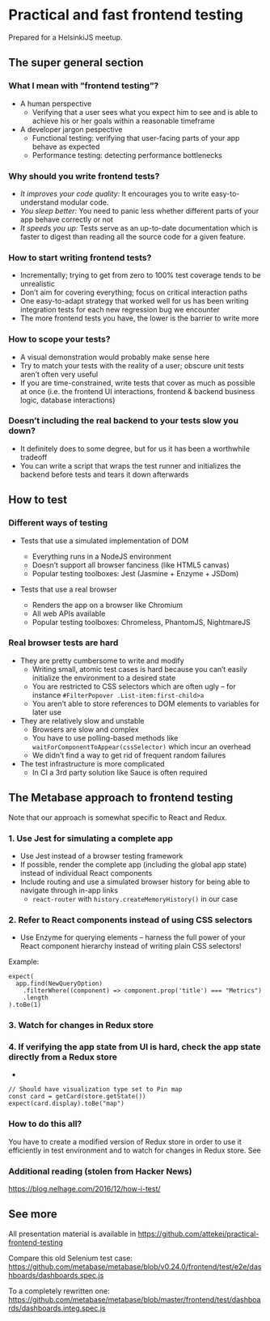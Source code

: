 # Practical and fast frontend testing
Prepared for a HelsinkiJS meetup.

## The super general section
### What I mean with ”frontend testing”?
* A human perspective
	* Verifying that a user sees what you expect him to see and is able to achieve his or her goals within a reasonable timeframe
* A developer jargon pespective
	* Functional testing: verifying that user-facing parts of your app behave as expected
	* Performance testing: detecting performance bottlenecks

### Why should you write frontend tests?
* *It improves your code quality:* It encourages you to write easy-to-understand modular code.
* *You sleep better:* You need to panic less whether different parts of your app behave correctly or not
* *It speeds you up:* Tests serve as an up-to-date documentation which is faster to digest than reading all the source code for a given feature.

### How to start writing frontend tests?
* Incrementally; trying to get from zero to 100% test coverage tends to be unrealistic
* Don’t aim for covering everything; focus on critical interaction paths
* One easy-to-adapt strategy that worked well for us has been writing integration tests for each new regression bug we encounter 
* The more frontend tests you have, the lower is the barrier to write more

### How to scope your tests?
* A visual demonstration would probably make sense here
* Try to match your tests with the reality of a user; obscure unit tests aren’t often very useful
* If you are time-constrained, write tests that cover as much as possible at once (i.e. the frontend UI interactions, frontend & backend business logic, database interactions)

### Doesn’t including the real backend to your tests slow you down?
* It definitely does to some degree, but for us it has been a worthwhile tradeoff
* You can write a script that wraps the test runner and initializes the backend before tests and tears it down afterwards

## How to test

### Different ways of testing
* Tests that use a simulated implementation of DOM
	* Everything runs in a NodeJS environment
	* Doesn’t support all browser fanciness (like HTML5 canvas)
	* Popular testing toolboxes: Jest (Jasmine + Enzyme + JSDom)

* Tests that use a real browser
	* Renders the app on a browser like Chromium
	* All web APIs available
	* Popular testing toolboxes: Chromeless, PhantomJS, NightmareJS

### Real browser tests are hard

* They are pretty cumbersome to write and modify
	* Writing small, atomic test cases is hard because you can’t easily initialize the environment to a desired state
	* You are restricted to CSS selectors which are often ugly – for instance `#FilterPopover .List-item:first-child>a`
	* You aren’t able to store references to DOM elements to variables for later use
* They are relatively slow and unstable
	* Browsers are slow and complex
	* You have to use polling-based methods like `waitForComponentToAppear(cssSelector)` which incur an overhead
	* We didn’t find a way to get rid of frequent random failures
* The test infrastructure is more complicated
	* In CI a 3rd party solution like Sauce is often required


## The Metabase approach to frontend testing

Note that our approach is somewhat specific to React and Redux.

### 1. Use Jest for simulating a complete app
* Use Jest instead of a browser testing framework
* If possible, render the complete app (including the global app state) instead of individual React components
* Include routing and use a simulated browser history for being able to navigate through in-app links
	* `react-router`  with `history.createMemoryHistory()` in our case

### 2. Refer to React components instead of using CSS selectors
* Use Enzyme for querying elements – harness the full power of your React component hierarchy instead of writing plain CSS selectors!

Example:
```
expect(
  app.find(NewQueryOption)
    .filterWhere((component) => component.prop('title') === "Metrics")
    .length
).toBe(1)
```

### 3. Watch for changes in Redux store


### 4. If verifying the app state from UI is hard, check the app state directly from a Redux store
* 

```
// Should have visualization type set to Pin map
const card = getCard(store.getState())
expect(card.display).toBe("map")
```

### How to do this all?
You have to create a modified version of Redux store in order to use it efficiently in test environment and to watch for changes in Redux store. See 

### Additional reading (stolen from Hacker News)
https://blog.nelhage.com/2016/12/how-i-test/

## See more
All presentation material is available in https://github.com/attekei/practical-frontend-testing

Compare this old Selenium test case:
https://github.com/metabase/metabase/blob/v0.24.0/frontend/test/e2e/dashboards/dashboards.spec.js

To a completely rewritten one:
https://github.com/metabase/metabase/blob/master/frontend/test/dashboards/dashboards.integ.spec.js
